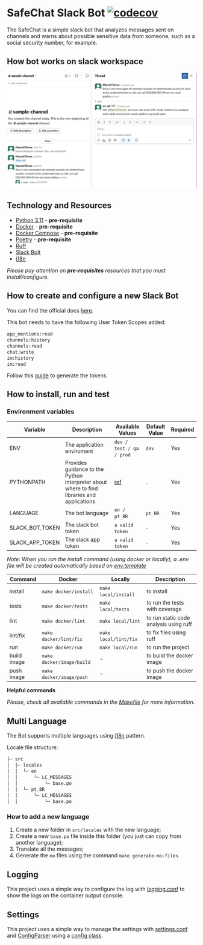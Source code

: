 # SafeChat Slack Bot [![codecov](https://codecov.io/gh/marcieltorres/safe-chat-slack-bot/graph/badge.svg?token=V0T0I3SI3P)](https://codecov.io/gh/marcieltorres/safe-chat-slack-bot)

The SafeChat is a simple slack bot that analyzes messages sent on channels and warns about possible sensitive data from someone, such as a social security number, for example.

## How bot works on slack workspace

![Bot working](.docs/print_bot_working.png)

## Technology and Resources

- [Python 3.11](https://www.python.org/downloads/release/python-3110/) - **pre-requisite**
- [Docker](https://www.docker.com/get-started) - **pre-requisite**
- [Docker Compose](https://docs.docker.com/compose/) - **pre-requisite**
- [Poetry](https://python-poetry.org/) - **pre-requisite**
- [Ruff](https://github.com/astral-sh/ruff)
- [Slack Bolt](https://pypi.org/project/slack-bolt/)
- [i18n](https://docs.python.org/3/library/i18n.html)


*Please pay attention on **pre-requisites** resources that you must install/configure.*

## How to create and configure a new Slack Bot

You can find the official docs [here](https://api.slack.com/start/building/bolt-python).

This bot needs to have the following User Token Scopes added:
```
app_mentions:read
channels:history
channels:read
chat:write
im:history
im:read
```

Follow this [guide](https://api.slack.com/tutorials/tracks/getting-a-token) to generate the tokens.

## How to install, run and test

### Environment variables

Variable | Description | Available Values | Default Value | Required
--- | --- | --- | --- | ---
ENV | The application enviroment | `dev / test / qa / prod` | `dev` | Yes
PYTHONPATH | Provides guidance to the Python interpreter about where to find libraries and applications | [ref](https://docs.python.org/3/using/cmdline.html#envvar-PYTHONPATH) | `.` | Yes
LANGUAGE | The bot language | `en / pt_BR` | `pt_BR` | Yes
SLACK_BOT_TOKEN | The slack bot token | `a valid token` | `-` | Yes
SLACK_APP_TOKEN | The slack app token | `a valid token` | `-` | Yes

*Note: When you run the install command (using docker or locally), a .env file will be created automatically based on [env.template](env.template)*

Command | Docker | Locally | Description
---- | ------- | ------- | -------
install | `make docker/install` | `make local/install` | to install
tests | `make docker/tests` | `make local/tests` | to run the tests with coverage
lint | `make docker/lint` | `make local/lint` | to run static code analysis using ruff
lint/fix | `make docker/lint/fix` | `make local/lint/fix` | to fix files using ruff
run | `make docker/run` | `make local/run` | to run the project
build image | `make docker/image/build` | - | to build the docker image
push image | `make docker/image/push` | - | to push the docker image

**Helpful commands**

*Please, check all available commands in the [Makefile](Makefile) for more information*.

## Multi Language

The Bot supports multiple languages using [i18n](https://docs.python.org/3/library/i18n.html) pattern.

Locale file structure:
```
├─ src
│  ├─ locales
│  │  └─ en
│  │      └─ LC_MESSAGES
│  │          └─ base.po
│  │  └─ pt_BR
│  │      └─ LC_MESSAGES
│  │          └─ base.po
```

### How to add a new language

1) Create a new folder in `src/locales` with the new language;
2) Create a new `base.po` file inside this folder (you just can copy from another language);
3) Translate all the messages;
4) Generate the `mo` files using the command `make generate-mo-files`

## Logging

This project uses a simple way to configure the log with [logging.conf](logging.conf) to show the logs on the container output console.

## Settings

This project uses a simple way to manage the settings with [settings.conf](settings.conf) and [ConfigParser](https://docs.python.org/3/library/configparser.html) using a [config class](./src/config/settings.py).

